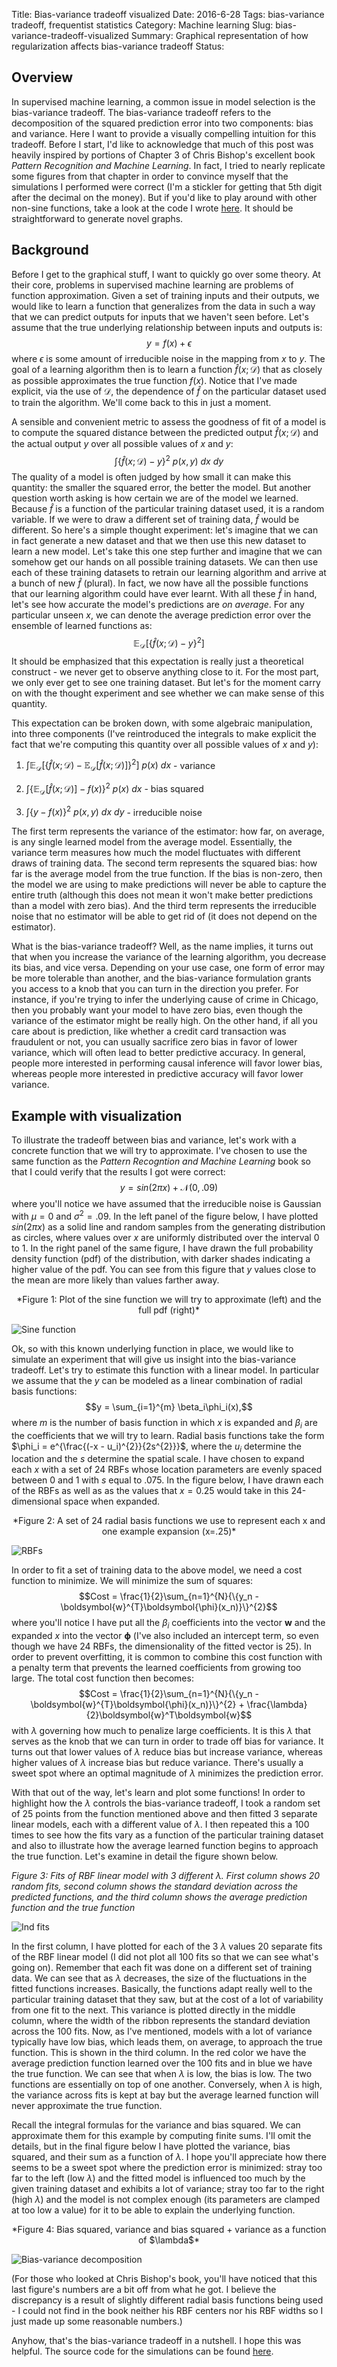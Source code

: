 Title: Bias-variance tradeoff visualized
Date: 2016-6-28
Tags:  bias-variance tradeoff, frequentist statistics
Category: Machine learning
Slug: bias-variance-tradeoff-visualized
Summary: Graphical representation of how regularization affects bias-variance tradeoff
Status: 

Overview
--------
In supervised machine learning, a common issue in model selection is the bias-variance tradeoff. The bias-variance tradeoff refers to the decomposition of the squared prediction error into two components: bias and variance. Here I want to provide a visually compelling intuition for this tradeoff. Before I start, I'd like to acknowledge that much of this post was heavily inspired by portions of Chapter 3 of Chris Bishop's excellent book _Pattern Recognition and Machine Learning_. In fact, I tried to nearly replicate some figures from that chapter in order to convince myself that the simulations I performed were correct (I'm a stickler for getting that 5th digit after the decimal on the money). But if you'd like to play around with other non-sine functions, take a look at the code I wrote [here](https://github.com/lwoloszy/demos/blob/master/bias_variance.py). It should be straightforward to generate novel graphs.

Background
----------
Before I get to the graphical stuff, I want to quickly go over some theory. At their core, problems in supervised machine learning are problems of function approximation. Given a set of training inputs and their outputs, we would like to learn a function that generalizes from the data in such a way that we can predict outputs for inputs that we haven't seen before. Let's assume that the true underlying relationship between inputs and outputs is: $$y = f(x) + \epsilon$$ where $\epsilon$ is some amount of irreducible noise in the mapping from $x$ to $y$. The goal of a learning algorithm then is to learn a function $\hat{f}(x; \mathcal{D})$ that as closely as possible approximates the true function $f(x)$. Notice that I've made explicit, via the use of $\mathcal{D}$, the dependence of $\hat{f}$ on the particular dataset used to train the algorithm. We'll come back to this in just a moment. 

A sensible and convenient metric to assess the goodness of fit of a model is to compute the squared distance between the predicted output $\hat{f}(x; \mathcal{D})$ and the actual output $y$ over all possible values of $x$ and $y$: $$\int \{\hat{f}(x; \mathcal{D}) - y\}^2\ p(x, y)\ dx\ dy$$ The quality of a model is often judged by how small it can make this quantity: the smaller the squared error, the better the model. But another question worth asking is how certain we are of the model we learned. Because $\hat{f}$ is a function of the particular training dataset used, it is a random variable. If we were to draw a different set of training data, $\hat{f}$ would be different. So here's a simple thought experiment: let's imagine that we can in fact generate a new dataset and that we then use this new dataset to learn a new model. Let's take this one step further and imagine that we can somehow get our hands on all possible training datasets. We can then use each of these training datasets to retrain our learning algorithm and arrive at a bunch of new $\hat{f}$ (plural). In fact, we now have all the possible functions that our learning algorithm could have ever learnt. With all these $\hat{f}$ in hand, let's see how accurate the model's predictions are _on average_. For any particular unseen $x$, we can denote the average prediction error over the ensemble of learned functions as: $$\mathbb{E}_\mathcal{D}\big[\big\{\hat{f}(x; \mathcal{D}) - y\big\}^2\big]$$ It should be emphasized that this expectation is really just a theoretical construct - we never get to observe anything close to it. For the most part, we only ever get to see one training dataset. But let's for the moment carry on with the thought experiment and see whether we can make sense of this quantity.

This expectation can be broken down, with some algebraic manipulation, into three components (I've reintroduced the integrals to make explicit the fact that we're computing this quantity over all possible values of $x$ and $y$):

1. $\displaystyle\int \mathbb{E}_\mathcal{D}\big[\big\{\hat{f}(x; \mathcal{D}) - \mathbb{E}_\mathcal{D}[\hat{f}(x; \mathcal{D})]\big\}^2\big]\ p(x)\ dx$ - variance

2. $\displaystyle\int \big\{\mathbb{E}_\mathcal{D}[\hat{f}(x; \mathcal{D})] - f(x)\big\}^2\ p(x)\ dx$ - bias squared

3. $\displaystyle\int \big\{y - f(x)\big\}^2\ p(x, y)\ dx\ dy$ - irreducible noise

The first term represents the variance of the estimator: how far, on average, is any single learned model from the average model. Essentially, the variance term measures how much the model fluctuates with different draws of training data. The second term represents the squared bias: how far is the average model from the true function. If the bias is non-zero, then the model we are using to make predictions will never be able to capture the entire truth (although this does not mean it won't make better predictions than a model with zero bias). And the third term represents the irreducible noise that no estimator will be able to get rid of (it does not depend on the estimator).

What is the bias-variance tradeoff? Well, as the name implies, it turns out that when you increase the variance of the learning algorithm, you decrease its bias, and vice versa. Depending on your use case, one form of error may be more tolerable than another, and the bias-variance formulation grants you access to a knob that you can turn in the direction you prefer. For instance, if you're trying to infer the underlying cause of crime in Chicago, then you probably want your model to have zero bias, even though the variance of the estimator might be really high. On the other hand, if all you care about is prediction, like whether a credit card transaction was fraudulent or not, you can usually sacrifice zero bias in favor of lower variance, which will often lead to better predictive accuracy. In general, people more interested in performing causal inference will favor lower bias, whereas people more interested in predictive accuracy will favor lower variance.

Example with visualization
-----------------------------------
To illustrate the tradeoff between bias and variance, let's work with a concrete function that we will try to approximate. I've chosen to use the same function as the _Pattern Recogntion and Machine Learning_ book so that I could verify that the results I got were correct: $$y = sin(2\pi x) + \mathcal{N}(0, .09)$$ where you'll notice we have assumed that the irreducible noise is Gaussian with $\mu = 0$ and $\sigma^2 = .09$. In the left panel of the figure below, I have plotted $sin(2\pi x)$ as a solid line and random samples from the generating distribution as circles, where values over $x$ are uniformly distributed over the interval $0$ to $1$. In the right panel of the same figure, I have drawn the full probability density function (pdf) of the distribution, with darker shades indicating a higher value of the pdf. You can see from this figure that $y$ values close to the mean are more likely than values farther away.

<center> *Figure 1: Plot of the sine function we will try to approximate (left) and the full pdf (right)* </center>

![Sine function]({filename}/images/1-function.png)

Ok, so with this known underlying function in place, we would like to simulate an experiment that will give us insight into the bias-variance tradeoff.  Let's try to estimate this function with a linear model. In particular we assume that the $y$ can be modeled as a linear combination of radial basis functions: $$y = \sum_{i=1}^{m} \beta_i\phi_i(x),$$
where $m$ is the number of basis function in which $x$ is expanded and $\beta_i$ are the coefficients that we will try to learn. Radial basis functions take the form $\phi_i = e^{\frac{(-x - u_i)^{2}}{2s^{2}}}$, where the $u_i$ determine the location and the $s$ determine the spatial scale. I have chosen to expand each $x$ with a set of 24 RBFs whose location parameters are evenly spaced between $0$ and $1$ with $s$ equal to $.075$. In the figure below, I have drawn each of the RBFs as well as as the values that $x=0.25$ would take in this 24-dimensional space when expanded.

<center> *Figure 2: A set of 24 radial basis functions we use to represent each x and one example expansion (x=.25)* </center>

![RBFs]({filename}/images/1-rbfs.png)

In order to fit a set of training data to the above model, we need a cost function to minimize. We will minimize the sum of squares:$$Cost = \frac{1}{2}\sum_{n=1}^{N}{\{y_n - \boldsymbol{w}^{T}\boldsymbol{\phi}(x_n)}\}^{2}$$ where you'll notice I have put all the $\beta_i$ coefficients into the vector $\boldsymbol{w}$ and the expanded $x$ into the vector $\boldsymbol{\phi}$ (I've also included an intercept term, so even though we have 24 RBFs, the dimensionality of the fitted vector is 25). In order to prevent overfitting, it is common to combine this cost function with a penalty term that prevents the learned coefficients from growing too large. The total cost function then becomes: $$Cost = \frac{1}{2}\sum_{n=1}^{N}{\{y_n - \boldsymbol{w}^{T}\boldsymbol{\phi}(x_n)}\}^{2} + \frac{\lambda}{2}\boldsymbol{w}^T\boldsymbol{w}$$ with $\lambda$ governing how much to penalize large coefficients. It is this $\lambda$ that serves as the knob that we can turn in order to trade off bias for variance. It turns out that lower values of $\lambda$ reduce bias but increase variance, whereas higher values of $\lambda$ increase bias but reduce variance. There's usually a sweet spot where an optimal magnitude of $\lambda$ minimizes the prediction error.

With that out of the way, let's learn and plot some functions! In order to highlight how the $\lambda$ controls the bias-variance tradeoff, I took a random set of 25 points from the function mentioned above and then fitted 3 separate linear models, each with a different value of $\lambda$. I then repeated this a 100 times to see how the fits vary as a function of the particular training dataset and also to illustrate how the average learned function begins to approach the true function. Let's examine in detail the figure shown below.

*Figure 3: Fits of RBF linear model with 3 different $\lambda$. First column shows 20 random fits, second column shows the standard deviation across the predicted functions, and the third column shows the average prediction function and the true function*

![Ind fits]({filename}/images/1-ind_fits.png)

In the first column, I have plotted for each of the 3 $\lambda$ values 20 separate fits of the RBF linear model (I did not plot all 100 fits so that we can see what's going on). Remember that each fit was done on a different set of training data. We can see that as $\lambda$ decreases, the size of the fluctuations in the fitted functions increases. Basically, the functions adapt really well to the particular training dataset that they saw, but at the cost of a lot of variability from one fit to the next. This variance is plotted directly in the middle column, where the width of the ribbon represents the standard deviation across the 100 fits. Now, as I've mentioned, models with a lot of variance typically have low bias, which leads them, on average, to approach the true function. This is shown in the third column. In the red color we have the average prediction function learned over the 100 fits and in blue we have the true function. We can see that when $\lambda$ is low, the bias is low. The two functions are essentially on top of one another. Conversely, when $\lambda$ is high, the variance across fits is kept at bay but the average learned function will never approximate the true function.

Recall the integral formulas for the variance and bias squared. We can approximate them for this example by computing finite sums. I'll omit the details, but in the final figure below I have plotted the variance, bias squared, and their sum as a function of $\lambda$. I hope you'll appreciate how there seems to be a sweet spot where the prediction error is minimized: stray too far to the left (low $\lambda$) and the fitted model is influenced too much by the given training dataset and exhibits a lot of variance; stray too far to the right (high $\lambda$) and the model is not complex enough (its parameters are clamped at too low a value) for it to be able to explain the underlying function.

<center> *Figure 4: Bias squared, variance and bias squared + variance as a function of $\lambda$* </center>

![Bias-variance decomposition]({filename}/images/1-bv.png)

(For those who looked at Chris Bishop's book, you'll have noticed that this last figure's numbers are a bit off from what he got. I believe the discrepancy is a result of slightly different radial basis functions being used - I could not find in the book neither his RBF centers nor his RBF widths so I just made up some reasonable numbers.)

Anyhow, that's the bias-variance tradeoff in a nutshell. I hope this was helpful. The source code for the simulations can be found [here](https://github.com/lwoloszy/demos/blob/master/bias_variance.py).
